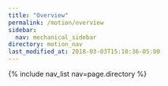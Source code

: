 ```yaml
---
title: "Overview"
permalink: /motion/overview
sidebar:
  nav: mechanical_sidebar
directory: motion_nav
last_modified_at: 2018-03-03T15:10:36-05:00
---
```


{% include nav_list nav=page.directory %}
